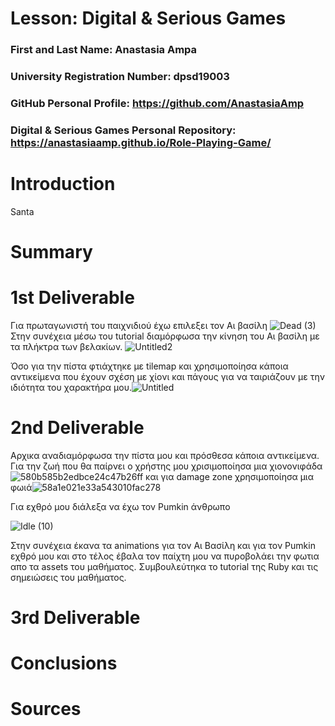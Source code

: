 # Lesson: Digital & Serious Games

### First and Last Name: Anastasia Ampa
### University Registration Number: dpsd19003
### GitHub Personal Profile: https://github.com/AnastasiaAmp
### Digital & Serious Games Personal Repository: https://anastasiaamp.github.io/Role-Playing-Game/

# Introduction
Santa
# Summary


# 1st Deliverable
Για πρωταγωνιστή του παιχνιδιού έχω επιλεξει τον Αι βασίλη ![Dead (3)](https://user-images.githubusercontent.com/100956226/201089972-2fa3c2b6-e3cd-4cb2-955f-1b6efbc8b50c.png)
Στην συνέχεια μέσω του tutorial διαμόρφωσα την κίνηση του Αι βασίλη με τα πλήκτρα των βελακίων. ![Untitled2](https://user-images.githubusercontent.com/100956226/201095073-09e452ac-082d-4643-b5fc-9b166df5e813.jpg)

Όσο για την πίστα φτιάχτηκε με tilemap και χρησιμοποίησα κάποια αντικείμενα που έχουν σχέση με χίονι και πάγους για να ταιριάζουν με την ιδιότητα του χαρακτήρα μου.![Untitled](https://user-images.githubusercontent.com/100956226/201095118-b910470a-8eb7-43d1-b4bb-599aa1485f5e.jpg)



# 2nd Deliverable
Αρχικα αναδιαμόρφωσα την πίστα μου και πρόσθεσα κάποια αντικείμενα.
Για την ζωή που θα παίρνει ο χρήστης μου χρισιμοποίησα μια χιονονιφάδα 
![580b585b2edbce24c47b26ff](https://user-images.githubusercontent.com/100956226/207133501-7e72ba11-7383-4692-960e-c9621a37031d.png)
και για damage zone χρησιμοποίησα μια φωιά![58a1e021e33a543010fac278](https://user-images.githubusercontent.com/100956226/207133621-00435eea-7642-4709-ae88-a909b86f2b9c.png)

Για εχθρό μου διάλεξα να έχω τον Pumkin άνθρωπο 

![Idle (10)](https://user-images.githubusercontent.com/100956226/207134703-4d0349e8-0e47-43ba-86f8-9928a9428fba.png)

Στην συνέχεια έκανα τα animations για τον Αι Βασίλη και για τον Pumkin εχθρό μου και στο τέλος έβαλα τον παίχτη μου να πυροβολάει την φωτια απο τα assets του μαθήματος. Συμβουλεύτηκα το tutorial της Ruby και τις σημειώσεις του μαθήματος.



# 3rd Deliverable 


# Conclusions


# Sources
